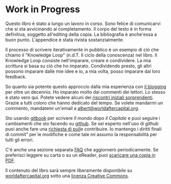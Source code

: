 # Work in Progress

Questo libro è stato a lungo un lavoro in corso. Sono felice di comunicarvi che si sta avvicinando al completamento. Il corpo del testo è in forma definitiva, soggetto all'editing della copia. La bibliografia è anche'essa a buon punto. L'appendice è stata rivista sostanzialmente.

Il processo di scrivere iterativamente in pubblico è un esempio di ciò che chiamo il "Knowledge Loop" (n.d.T. Il ciclo della conoscenza) nel libro. Il Knowledge Loop consiste nell'imparare, creare e condividere. La mia scrittura si basa su ciò che ho imparato. Condividendo presto, gli altri possono imparare dalle mie idee e io, a mia volta, posso imparare dal loro feedback.

So quanto sia potente questo approccio dalla mia esperienza con <a href="http://continuations.com">il blogging</a> per oltre un decennio. Ho imparato molto dai commenti dei lettori. Lo stesso è stato vero qui. Potete vedere alcuni dei <a href="https://docs.google.com/document/d/1Q--KXVvxPM9NNUdJwi_szRhuA8oeg1ciaggFC7qKBuc/edit?usp=sharing">riscontri iniziali sorprendenti</a>. Grazie a tutti coloro che hanno dedicato del tempo. Se volete mandarmi un commento, mandatemi un'email a <a href="mailto:albert@worldaftercapital.org">albert@worldaftercapital.org</a>. 

Sto usando <a href="https://www.gitbook.com/book/worldaftercapital/worldaftercapital/details">gitbook</a> per scrivere *Il mondo dopo il Capitale* e puoi seguire i cambiamenti che sto facendo su <a href="https://github.com/WorldAfterCapital/WorldAfterCapital">github</a>. Se sei esperto nell'uso di github puoi anche fare una <a href="https://help.github.com/en/github/collaborating-with-issues-and-pull-requests/about-pull-requests">richiesta di pull</a>e contribuire. Io mantengo i diritti finali di commit&rdquo; per le modifiche e come tale mi assumo la responsabilità per tutti gli errori.

C'è anche una sezione separata <a href="http://worldaftercapital.org/faq/">FAQ</a> che aggiornerò periodicamente. Se preferisci leggere su carta o su un eReader, puoi <a href="https://worldaftercapital.gitbook.io/worldaftercapital/">scaricare una copia in PDF</a>.

Il contenuto del libro sarà sempre liberamente disponibile su <a href="http://worldaftercapital.org">worldaftercapital.org</a> sotto una <a href="https://creativecommons.org/licenses/by-nc-sa/4.0/" target="_blank">licenza Creative Commons</a>.


